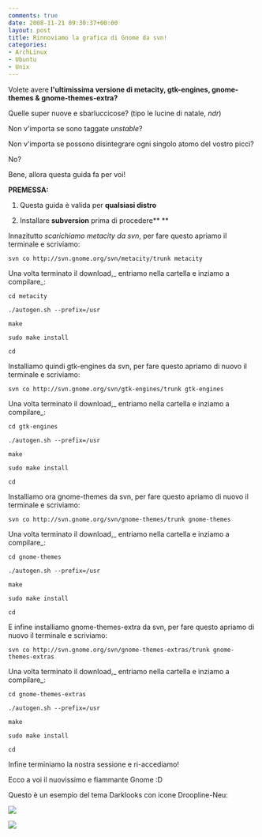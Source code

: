 ```yaml
---
comments: true
date: 2008-11-21 09:30:37+00:00
layout: post
title: Rinnoviamo la grafica di Gnome da svn!
categories:
- ArchLinux
- Ubuntu
- Unix
---
```


Volete avere **l'ultimissima versione di metacity, gtk-engines, gnome-themes & gnome-themes-extra?**

Quelle super nuove e sbarluccicose? (tipo le lucine di natale, _ndr_)

Non v'importa se sono taggate _unstable_?

Non v'importa se possono disintegrare ogni singolo atomo del vostro piccì?

No?

Bene, allora questa guida fa per voi!

**PREMESSA:**



	
  1. Questa guida è valida per **qualsiasi distro**

	
  2. Installare **subversion** prima di procedere**
**


Innazitutto _scarichiamo metacity da svn_, per fare questo apriamo il terminale e scriviamo:


`svn co http://svn.gnome.org/svn/metacity/trunk metacity`



Una volta terminato il download,_ entriamo nella cartella e inziamo a compilare_:


`cd metacity`




`./autogen.sh --prefix=/usr`




`make`




`sudo make install`




`cd`



Installiamo quindi gtk-engines da svn, per fare questo apriamo di nuovo il terminale e scriviamo:


`svn co http://svn.gnome.org/svn/gtk-engines/trunk gtk-engines`



Una volta terminato il download,_ entriamo nella cartella e inziamo a compilare_:


`cd gtk-engines`




`./autogen.sh --prefix=/usr`




`make`




`sudo make install`




`cd`



Installiamo ora gnome-themes da svn, per fare questo apriamo di nuovo il terminale e scriviamo:


`svn co http://svn.gnome.org/svn/gnome-themes/trunk gnome-themes`



Una volta terminato il download,_ entriamo nella cartella e inziamo a compilare_:


`cd gnome-themes`




`./autogen.sh --prefix=/usr`




`make`




`sudo make install`




`cd`



E infine installiamo gnome-themes-extra da svn, per fare questo apriamo di nuovo il terminale e scriviamo:

`svn co http://svn.gnome.org/svn/gnome-themes-extras/trunk gnome-themes-extras`

Una volta terminato il download,_ entriamo nella cartella e inziamo a compilare_:


`cd gnome-themes-extras`




`./autogen.sh --prefix=/usr`




`make`




`sudo make install`




`cd`



Infine terminiamo la nostra sessione e ri-accediamo!

Ecco a voi il nuovissimo e fiammante Gnome :D

Questo è un esempio del tema Darklooks con icone Droopline-Neu:


[![](http://www.allfreeportal.com/imghost/thumbs/144814Schermata.png)](http://www.allfreeportal.com/imghost/viewer.php?id=144814Schermata.png)




[![](http://www.allfreeportal.com/imghost/thumbs/246928Schermata-1.png)](http://www.allfreeportal.com/imghost/viewer.php?id=246928Schermata-1.png)
